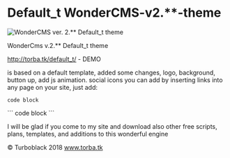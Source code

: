 # Default_t   WonderCMS-v2.**-theme
![WonderCMS ver. 2.** Default_t theme](http://torba.tk/default_t_theme.jpg)


WonderCms v.2.** Default_t theme

http://torba.tk/default_t/ - DEMO

is based on a default template, added some changes, logo, background, button up, add js animation.
social icons you can add by inserting links into any page on your site, just add:
```
code block
```
<center>
<a href="#" class="fa fa-facebook"></a>
<a href="#" class="fa fa-twitter"></a>
<a href="#" class="fa fa-youtube"></a>
<a href="#" class="fa fa-instagram"></a>
<a href="#" class="fa fa-vk"></a>
<a href="#" class="fa fa-skype"></a>
</center>
```
code block
```

I will be glad if you come to my site and download also other free scripts, plans, templates, and additions to this wonderful engine  

© Turboblack 2018 www.torba.tk
